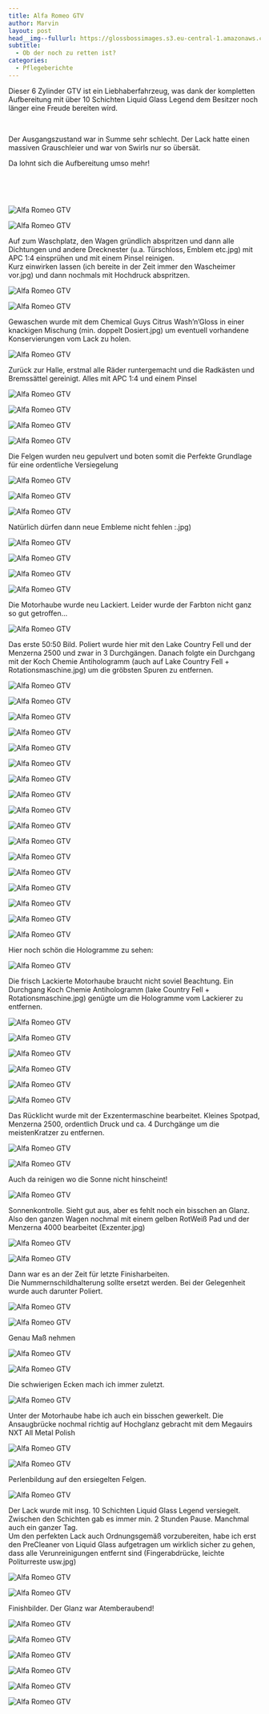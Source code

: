 ```yaml
---
title: Alfa Romeo GTV
author: Marvin
layout: post
head__img--fullurl: https://glossbossimages.s3.eu-central-1.amazonaws.com/headerimg/alfagtv.jpg
subtitle:
  - Ob der noch zu retten ist?
categories:
  - Pflegeberichte
---
```

Dieser 6 Zylinder GTV ist ein Liebhaberfahrzeug, was dank der kompletten Aufbereitung mit über 10 Schichten Liquid Glass Legend dem Besitzer noch länger eine Freude bereiten wird.

&nbsp;

Der Ausgangszustand war in Summe sehr schlecht. Der Lack hatte einen massiven Grauschleier und war von Swirls nur so übersät.

Da lohnt sich die Aufbereitung umso mehr!

&nbsp;

&nbsp;

![Alfa Romeo GTV](https://glossbossimages.s3.eu-central-1.amazonaws.com/marvin/alfagtv/IMG_6054.jpg)

![Alfa Romeo GTV](https://glossbossimages.s3.eu-central-1.amazonaws.com/marvin/alfagtv/IMG_6055.jpg)

Auf zum Waschplatz, den Wagen gründlich abspritzen und dann alle Dichtungen und andere Drecknester (u.a. Türschloss, Emblem etc.jpg) mit APC 1:4 einsprühen und mit einem Pinsel reinigen.  
Kurz einwirken lassen (ich bereite in der Zeit immer den Wascheimer vor.jpg) und dann nochmals mit Hochdruck abspritzen.

![Alfa Romeo GTV](https://glossbossimages.s3.eu-central-1.amazonaws.com/marvin/alfagtv/IMG_6058.jpg)

![Alfa Romeo GTV](https://glossbossimages.s3.eu-central-1.amazonaws.com/marvin/alfagtv/IMG_6059.jpg)

Gewaschen wurde mit dem Chemical Guys Citrus Wash&#8217;n&#8217;Gloss in einer knackigen Mischung (min. doppelt Dosiert.jpg) um eventuell vorhandene Konservierungen vom Lack zu holen.

![Alfa Romeo GTV](https://glossbossimages.s3.eu-central-1.amazonaws.com/marvin/alfagtv/IMG_6061.jpg)

Zurück zur Halle, erstmal alle Räder runtergemacht und die Radkästen und Bremssättel gereinigt. Alles mit APC 1:4 und einem Pinsel

![Alfa Romeo GTV](https://glossbossimages.s3.eu-central-1.amazonaws.com/marvin/alfagtv/IMG_6062.jpg)

![Alfa Romeo GTV](https://glossbossimages.s3.eu-central-1.amazonaws.com/marvin/alfagtv/IMG_6063.jpg)

![Alfa Romeo GTV](https://glossbossimages.s3.eu-central-1.amazonaws.com/marvin/alfagtv/IMG_6064.jpg)

![Alfa Romeo GTV](https://glossbossimages.s3.eu-central-1.amazonaws.com/marvin/alfagtv/IMG_6065.jpg)

Die Felgen wurden neu gepulvert und boten somit die Perfekte Grundlage für eine ordentliche Versiegelung

![Alfa Romeo GTV](https://glossbossimages.s3.eu-central-1.amazonaws.com/marvin/alfagtv/IMG_6067.jpg)

![Alfa Romeo GTV](https://glossbossimages.s3.eu-central-1.amazonaws.com/marvin/alfagtv/IMG_6068.jpg)

![Alfa Romeo GTV](https://glossbossimages.s3.eu-central-1.amazonaws.com/marvin/alfagtv/IMG_6069.jpg)

Natürlich dürfen dann neue Embleme nicht fehlen :.jpg)

![Alfa Romeo GTV](https://glossbossimages.s3.eu-central-1.amazonaws.com/marvin/alfagtv/IMG_6070.jpg)

![Alfa Romeo GTV](https://glossbossimages.s3.eu-central-1.amazonaws.com/marvin/alfagtv/IMG_6071.jpg)

![Alfa Romeo GTV](https://glossbossimages.s3.eu-central-1.amazonaws.com/marvin/alfagtv/IMG_6072.jpg)

![Alfa Romeo GTV](https://glossbossimages.s3.eu-central-1.amazonaws.com/marvin/alfagtv/IMG_6073.jpg)

Die Motorhaube wurde neu Lackiert. Leider wurde der Farbton nicht ganz so gut getroffen&#8230;

![Alfa Romeo GTV](https://glossbossimages.s3.eu-central-1.amazonaws.com/marvin/alfagtv/IMG_6074.jpg)

Das erste 50:50 Bild. Poliert wurde hier mit den Lake Country Fell und der Menzerna 2500 und zwar in 3 Durchgängen. Danach folgte ein Durchgang mit der Koch Chemie Antihologramm (auch auf Lake Country Fell + Rotationsmaschine.jpg) um die gröbsten Spuren zu entfernen.

![Alfa Romeo GTV](https://glossbossimages.s3.eu-central-1.amazonaws.com/marvin/alfagtv/IMG_6075.jpg)

![Alfa Romeo GTV](https://glossbossimages.s3.eu-central-1.amazonaws.com/marvin/alfagtv/IMG_6078.jpg)

![Alfa Romeo GTV](https://glossbossimages.s3.eu-central-1.amazonaws.com/marvin/alfagtv/IMG_6081.jpg)

![Alfa Romeo GTV](https://glossbossimages.s3.eu-central-1.amazonaws.com/marvin/alfagtv/IMG_6082.jpg)

![Alfa Romeo GTV](https://glossbossimages.s3.eu-central-1.amazonaws.com/marvin/alfagtv/IMG_6083.jpg)

![Alfa Romeo GTV](https://glossbossimages.s3.eu-central-1.amazonaws.com/marvin/alfagtv/IMG_6085.jpg)

![Alfa Romeo GTV](https://glossbossimages.s3.eu-central-1.amazonaws.com/marvin/alfagtv/IMG_6086.jpg)

![Alfa Romeo GTV](https://glossbossimages.s3.eu-central-1.amazonaws.com/marvin/alfagtv/IMG_6098.jpg)

![Alfa Romeo GTV](https://glossbossimages.s3.eu-central-1.amazonaws.com/marvin/alfagtv/IMG_6101.jpg)

![Alfa Romeo GTV](https://glossbossimages.s3.eu-central-1.amazonaws.com/marvin/alfagtv/IMG_6104.jpg)

![Alfa Romeo GTV](https://glossbossimages.s3.eu-central-1.amazonaws.com/marvin/alfagtv/IMG_6106.jpg)

![Alfa Romeo GTV](https://glossbossimages.s3.eu-central-1.amazonaws.com/marvin/alfagtv/IMG_6107.jpg)

![Alfa Romeo GTV](https://glossbossimages.s3.eu-central-1.amazonaws.com/marvin/alfagtv/IMG_6111.jpg)

![Alfa Romeo GTV](https://glossbossimages.s3.eu-central-1.amazonaws.com/marvin/alfagtv/IMG_6112.jpg)

![Alfa Romeo GTV](https://glossbossimages.s3.eu-central-1.amazonaws.com/marvin/alfagtv/IMG_6117.jpg)

![Alfa Romeo GTV](https://glossbossimages.s3.eu-central-1.amazonaws.com/marvin/alfagtv/IMG_6118.jpg)

![Alfa Romeo GTV](https://glossbossimages.s3.eu-central-1.amazonaws.com/marvin/alfagtv/IMG_6120.jpg)

Hier noch schön die Hologramme zu sehen:

![Alfa Romeo GTV](https://glossbossimages.s3.eu-central-1.amazonaws.com/marvin/alfagtv/IMG_6211.JPG)

Die frisch Lackierte Motorhaube braucht nicht soviel Beachtung. Ein Durchgang Koch Chemie Antihologramm (lake Country Fell + Rotationsmaschine.jpg) genügte um die Hologramme vom Lackierer zu entfernen.

![Alfa Romeo GTV](https://glossbossimages.s3.eu-central-1.amazonaws.com/marvin/alfagtv/IMG_6212.JPG)

![Alfa Romeo GTV](https://glossbossimages.s3.eu-central-1.amazonaws.com/marvin/alfagtv/IMG_6213.JPG)

![Alfa Romeo GTV](https://glossbossimages.s3.eu-central-1.amazonaws.com/marvin/alfagtv/IMG_6216.JPG)

![Alfa Romeo GTV](https://glossbossimages.s3.eu-central-1.amazonaws.com/marvin/alfagtv/IMG_6220.JPG)

![Alfa Romeo GTV](https://glossbossimages.s3.eu-central-1.amazonaws.com/marvin/alfagtv/IMG_6221.JPG)

![Alfa Romeo GTV](https://glossbossimages.s3.eu-central-1.amazonaws.com/marvin/alfagtv/IMG_6226.JPG)

Das Rücklicht wurde mit der Exzentermaschine bearbeitet. Kleines Spotpad, Menzerna 2500, ordentlich Druck und ca. 4 Durchgänge um die meistenKratzer zu entfernen.

![Alfa Romeo GTV](https://glossbossimages.s3.eu-central-1.amazonaws.com/marvin/alfagtv/IMG_6227.JPG)

![Alfa Romeo GTV](https://glossbossimages.s3.eu-central-1.amazonaws.com/marvin/alfagtv/IMG_6228.JPG)

Auch da reinigen wo die Sonne nicht hinscheint! 

![Alfa Romeo GTV](https://glossbossimages.s3.eu-central-1.amazonaws.com/marvin/alfagtv/IMG_6237.JPG)

Sonnenkontrolle. Sieht gut aus, aber es fehlt noch ein bisschen an Glanz. Also den ganzen Wagen nochmal mit einem gelben RotWeiß Pad und der Menzerna 4000 bearbeitet (Exzenter.jpg)

![Alfa Romeo GTV](https://glossbossimages.s3.eu-central-1.amazonaws.com/marvin/alfagtv/IMG_6506.jpg)

![Alfa Romeo GTV](https://glossbossimages.s3.eu-central-1.amazonaws.com/marvin/alfagtv/IMG_6509.jpg)

Dann war es an der Zeit für letzte Finisharbeiten.  
Die Nummernschildhalterung sollte ersetzt werden. Bei der Gelegenheit wurde auch darunter Poliert.

![Alfa Romeo GTV](https://glossbossimages.s3.eu-central-1.amazonaws.com/marvin/alfagtv/IMG_6555.jpg)

![Alfa Romeo GTV](https://glossbossimages.s3.eu-central-1.amazonaws.com/marvin/alfagtv/IMG_6556.jpg)

Genau Maß nehmen

![Alfa Romeo GTV](https://glossbossimages.s3.eu-central-1.amazonaws.com/marvin/alfagtv/IMG_6557.jpg)

![Alfa Romeo GTV](https://glossbossimages.s3.eu-central-1.amazonaws.com/marvin/alfagtv/IMG_6558.jpg)

Die schwierigen Ecken mach ich immer zuletzt.

![Alfa Romeo GTV](https://glossbossimages.s3.eu-central-1.amazonaws.com/marvin/alfagtv/IMG_6562.jpg)

Unter der Motorhaube habe ich auch ein bisschen gewerkelt. Die Ansaugbrücke nochmal richtig auf Hochglanz gebracht mit dem Megauirs NXT All Metal Polish

![Alfa Romeo GTV](https://glossbossimages.s3.eu-central-1.amazonaws.com/marvin/alfagtv/IMG_6563.jpg)

![Alfa Romeo GTV](https://glossbossimages.s3.eu-central-1.amazonaws.com/marvin/alfagtv/IMG_6564.jpg)

Perlenbildung auf den ersiegelten Felgen.

![Alfa Romeo GTV](https://glossbossimages.s3.eu-central-1.amazonaws.com/marvin/alfagtv/IMG_6582.jpg)

Der Lack wurde mit insg. 10 Schichten Liquid Glass Legend versiegelt. Zwischen den Schichten gab es immer min. 2 Stunden Pause. Manchmal auch ein ganzer Tag.  
Um den perfekten Lack auch Ordnungsgemäß vorzubereiten, habe ich erst den PreCleaner von Liquid Glass aufgetragen um wirklich sicher zu gehen, dass alle Verunreinigungen entfernt sind (Fingerabdrücke, leichte Politurreste usw.jpg)

![Alfa Romeo GTV](https://glossbossimages.s3.eu-central-1.amazonaws.com/marvin/alfagtv/IMG_6584.jpg)

![Alfa Romeo GTV](https://glossbossimages.s3.eu-central-1.amazonaws.com/marvin/alfagtv/IMG_6583.jpg)

Finishbilder. Der Glanz war Atemberaubend!

![Alfa Romeo GTV](https://glossbossimages.s3.eu-central-1.amazonaws.com/marvin/alfagtv/IMG_6657.jpg)

![Alfa Romeo GTV](https://glossbossimages.s3.eu-central-1.amazonaws.com/marvin/alfagtv/IMG_6671.jpg)

![Alfa Romeo GTV](https://glossbossimages.s3.eu-central-1.amazonaws.com/marvin/alfagtv/IMG_6680.jpg)

![Alfa Romeo GTV](https://glossbossimages.s3.eu-central-1.amazonaws.com/marvin/alfagtv/IMG_6686.jpg)

![Alfa Romeo GTV](https://glossbossimages.s3.eu-central-1.amazonaws.com/marvin/alfagtv/IMG_6698.jpg)

![Alfa Romeo GTV](https://glossbossimages.s3.eu-central-1.amazonaws.com/marvin/alfagtv/IMG_6713.jpg)
